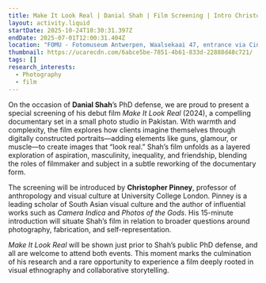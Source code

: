 ```yaml
---
title: Make It Look Real | Danial Shah | Film Screening | Intro Christopher Pinney
layout: activity.liquid
startDate: 2025-10-24T10:30:31.397Z
endDate: 2025-07-01T12:00:31.404Z
location: "FOMU - Fotomuseum Antwerpen, Waalsekaai 47, entrance via Cinema Lumière "
thumbnail: https://ucarecdn.com/6abce5be-7851-4b61-833d-22888d48c721/
tags: []
research_interests:
  - Photography
  - film
---
```

On the occasion of **Danial Shah**’s PhD defense, we are proud to present a special screening of his debut film *Make It Look Real* (2024), a compelling documentary set in a small photo studio in Pakistan. With warmth and complexity, the film explores how clients imagine themselves through digitally constructed portraits—adding elements like guns, glamour, or muscle—to create images that “look real.” Shah’s film unfolds as a layered exploration of aspiration, masculinity, inequality, and friendship, blending the roles of filmmaker and subject in a subtle reworking of the documentary form.

The screening will be introduced by **Christopher Pinney**, professor of anthropology and visual culture at University College London. Pinney is a leading scholar of South Asian visual culture and the author of influential works such as *Camera Indica* and *Photos of the Gods*. His 15-minute introduction will situate Shah’s film in relation to broader questions around photography, fabrication, and self-representation.

*Make It Look Real* will be shown just prior to Shah’s public PhD defense, and all are welcome to attend both events. This moment marks the culmination of his research and a rare opportunity to experience a film deeply rooted in visual ethnography and collaborative storytelling.